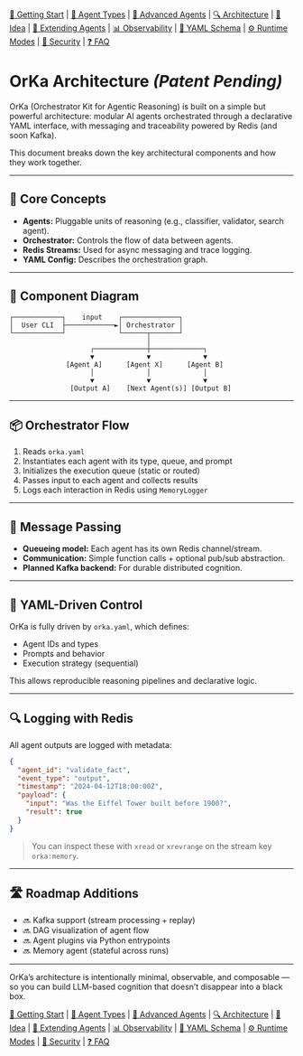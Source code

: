 [📘 Getting Start](./getting-started.md) | [🤖 Agent Types](./agents.md) | [🧱 Advanced Agents](./agents-advanced.md) | [🔍 Architecture](./architecture.md) | [🧠 Idea](./index.md) | [🧪 Extending Agents](./extending-agents.md) | [📊 Observability](./observability.md) | [📜 YAML Schema](./orka.yaml-schema.md) | [⚙ Runtime Modes](./runtime-modes.md) | [🔐 Security](./security.md) | [❓ FAQ](./faq.md)

# OrKa Architecture ***(Patent Pending)***

OrKa (Orchestrator Kit for Agentic Reasoning) is built on a simple but powerful architecture: modular AI agents orchestrated through a declarative YAML interface, with messaging and traceability powered by Redis (and soon Kafka).

This document breaks down the key architectural components and how they work together.

---

## 🧠 Core Concepts

- **Agents:** Pluggable units of reasoning (e.g., classifier, validator, search agent).
- **Orchestrator:** Controls the flow of data between agents.
- **Redis Streams:** Used for async messaging and trace logging.
- **YAML Config:** Describes the orchestration graph.

---

## 📐 Component Diagram

```
┌────────────┐    input    ┌──────────────┐
│  User CLI  ├────────────►│ Orchestrator │
└────────────┘             └──────┬───────┘
                                  │
                    ┌─────────────┼─────────────┐
                    ▼             ▼             ▼
              [Agent A]      [Agent X]      [Agent B]
                    │             │             │
                    ▼             ▼             ▼
               [Output A]    [Next Agent(s)] [Output B]
```

---

## 📦 Orchestrator Flow

1. Reads `orka.yaml`
2. Instantiates each agent with its type, queue, and prompt
3. Initializes the execution queue (static or routed)
4. Passes input to each agent and collects results
5. Logs each interaction in Redis using `MemoryLogger`

---

## 🔁 Message Passing

- **Queueing model:** Each agent has its own Redis channel/stream.
- **Communication:** Simple function calls + optional pub/sub abstraction.
- **Planned Kafka backend:** For durable distributed cognition.

---

## 📄 YAML-Driven Control

OrKa is fully driven by `orka.yaml`, which defines:
- Agent IDs and types
- Prompts and behavior
- Execution strategy (sequential)

This allows reproducible reasoning pipelines and declarative logic.

---

## 🔍 Logging with Redis

All agent outputs are logged with metadata:

```json
{
  "agent_id": "validate_fact",
  "event_type": "output",
  "timestamp": "2024-04-12T18:00:00Z",
  "payload": {
    "input": "Was the Eiffel Tower built before 1900?",
    "result": true
  }
}
```

> You can inspect these with `xread` or `xrevrange` on the stream key `orka:memory`.

---

## 🛣 Roadmap Additions

- 🔜 Kafka support (stream processing + replay)
- 🔜 DAG visualization of agent flow
- 🔜 Agent plugins via Python entrypoints
- 🔜 Memory agent (stateful across runs)

---

OrKa’s architecture is intentionally minimal, observable, and composable — so you can build LLM-based cognition that doesn’t disappear into a black box.

[📘 Getting Start](./getting-started.md) | [🤖 Agent Types](./agents.md) | [🧱 Advanced Agents](./agents-advanced.md) | [🔍 Architecture](./architecture.md) | [🧠 Idea](./index.md) | [🧪 Extending Agents](./extending-agents.md) | [📊 Observability](./observability.md) | [📜 YAML Schema](./orka.yaml-schema.md) | [⚙ Runtime Modes](./runtime-modes.md) | [🔐 Security](./security.md) | [❓ FAQ](./faq.md)

